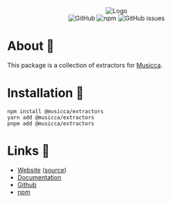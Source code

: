 <div align="center">
  <img src="https://user-images.githubusercontent.com/34704796/147868696-bf61c114-7b94-41fe-8421-fc9b39c094ba.png" alt="Logo">

  <div>
    <img alt="GitHub" src="https://img.shields.io/github/license/musiccajs/extractors">
    <img alt="npm" src="https://img.shields.io/npm/dt/@musicca/extractors">
    <img alt="GitHub issues" src="https://img.shields.io/github/issues/musiccajs/extractors">
  </div>
</div>

# About 📛

This package is a collection of extractors for [Musicca](https://www.npmjs.com/package/musicca).

# Installation 💾

```sh-session
npm install @musicca/extractors
yarn add @musicca/extractors
pnpm add @musicca/extractors
```

# Links 🔗

- [Website](https://musicca.js.org) ([source](https://github.com/musiccajs/website))
- [Documentation](https://musicca.js.org/#/docs/extractors)
- [Github](https://github.com/musiccajs/extractors)
- [npm](https://www.npmjs.com/package/@musicca/extractors)
